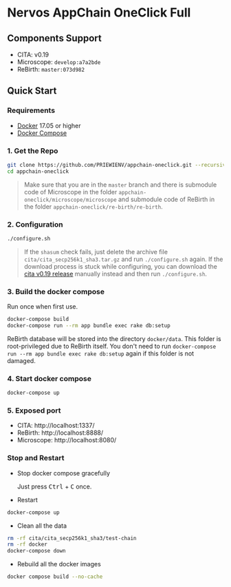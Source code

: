 # Nervos AppChain OneClick Full

## Components Support

- CITA: v0.19
- Microscope: `develop:a7a2bde`
- ReBirth: `master:073d982`

## Quick Start

### Requirements

- [Docker](https://docs.docker.com/install/) 17.05 or higher
- [Docker Compose](https://docs.docker.com/compose/install/)

### 1. Get the Repo

```bash
git clone https://github.com/PRIEWIENV/appchain-oneclick.git --recursive
cd appchain-oneclick
```
> Make sure that you are in the `master` branch and there is submodule code of Microscope in the folder `appchain-oneclick/microscope/microscope` and submodule code of ReBirth in the folder `appchain-oneclick/re-birth/re-birth`.

### 2. Configuration

```bash
./configure.sh
```
> If the `shasum` check fails, just delete the archive file `cita/cita_secp256k1_sha3.tar.gz` and run `./configure.sh` again. If the download process is stuck while configuring, you can download the [cita v0.19 release](https://github.com/cryptape/cita/releases) manually instead and then run `./configure.sh`.

### 3. Build the docker compose

Run once when first use.

```bash
docker-compose build
docker-compose run --rm app bundle exec rake db:setup
```

ReBirth database will be stored into the directory `docker/data`. This folder is root-privileged due to ReBirth itself. You don't need to run `docker-compose run --rm app bundle exec rake db:setup` again if this folder is not damaged.

### 4. Start docker compose

```bash
docker-compose up
```

### 5. Exposed port

- CITA: http://localhost:1337/
- ReBirth: http://localhost:8888/
- Microscope: http://localhost:8080/

### Stop and Restart

* Stop docker compose gracefully

  Just press <kbd>Ctrl</kbd> + <kbd>C</kbd> once.

* Restart

```bash
docker-compose up
```

* Clean all the data

```bash
rm -rf cita/cita_secp256k1_sha3/test-chain
rm -rf docker
docker-compose down
```

* Rebuild all the docker images

```bash
docker compose build --no-cache
```

